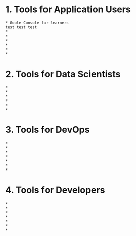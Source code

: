 # 1. Tools for Application Users
    * Goole Console for learners
    test test test
    *
    *
    *
    *
    *
    *
# 2. Tools for Data Scientists
    *
    *
    *
    *
    *
    *
# 3. Tools for DevOps
    *
    *
    *
    *
    *
    *
    *
# 4. Tools for Developers
    *
    *
    *
    *
    *
    *
    *